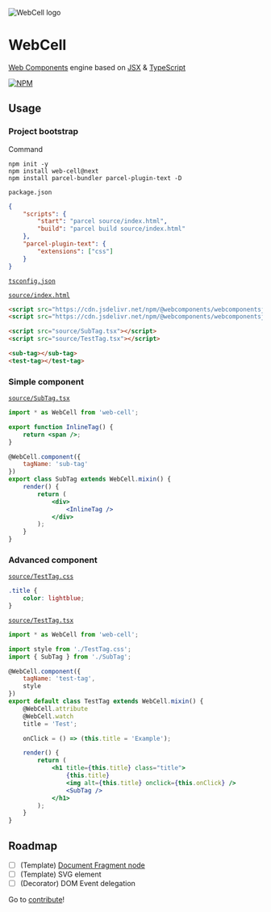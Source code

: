 ![WebCell logo](https://web-cell.dev/image/WebCell-0.png)

# WebCell

[Web Components][1] engine based on [JSX][2] & [TypeScript][3]

[![NPM](https://nodei.co/npm/web-cell.png?downloads=true&downloadRank=true&stars=true)][4]

## Usage

### Project bootstrap

Command

```shell
npm init -y
npm install web-cell@next
npm install parcel-bundler parcel-plugin-text -D
```

`package.json`

```json
{
    "scripts": {
        "start": "parcel source/index.html",
        "build": "parcel build source/index.html"
    },
    "parcel-plugin-text": {
        "extensions": ["css"]
    }
}
```

[`tsconfig.json`](./tsconfig.json)

[`source/index.html`](test/index.html)

```html
<script src="https://cdn.jsdelivr.net/npm/@webcomponents/webcomponentsjs@2.2.10/webcomponents-bundle.min.js"></script>
<script src="https://cdn.jsdelivr.net/npm/@webcomponents/webcomponentsjs@2.2.10/custom-elements-es5-adapter.js"></script>

<script src="source/SubTag.tsx"></script>
<script src="source/TestTag.tsx"></script>

<sub-tag></sub-tag>
<test-tag></test-tag>
```

### Simple component

[`source/SubTag.tsx`](test/source/SubTag.tsx)

```jsx
import * as WebCell from 'web-cell';

export function InlineTag() {
    return <span />;
}

@WebCell.component({
    tagName: 'sub-tag'
})
export class SubTag extends WebCell.mixin() {
    render() {
        return (
            <div>
                <InlineTag />
            </div>
        );
    }
}
```

### Advanced component

[`source/TestTag.css`](test/source/TestTag.css)

```css
.title {
    color: lightblue;
}
```

[`source/TestTag.tsx`](test/source/TestTag.tsx)

```jsx
import * as WebCell from 'web-cell';

import style from './TestTag.css';
import { SubTag } from './SubTag';

@WebCell.component({
    tagName: 'test-tag',
    style
})
export default class TestTag extends WebCell.mixin() {
    @WebCell.attribute
    @WebCell.watch
    title = 'Test';

    onClick = () => (this.title = 'Example');

    render() {
        return (
            <h1 title={this.title} class="title">
                {this.title}
                <img alt={this.title} onclick={this.onClick} />
                <SubTag />
            </h1>
        );
    }
}
```

## Roadmap

-   [ ] (Template) [Document Fragment node][5]
-   [ ] (Template) SVG element
-   [ ] (Decorator) DOM Event delegation

Go to [contribute](./Contributing.md)!

[1]: https://www.webcomponents.org/
[2]: https://facebook.github.io/jsx/
[3]: https://www.typescriptlang.org
[4]: https://nodei.co/npm/web-cell/
[5]: https://github.com/Microsoft/TypeScript/issues/20469
